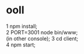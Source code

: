 # ooll

 1 npm install;   
 2 PORT=3001 node bin/www;   
   (in other console);
 3 cd client;   
 4 npm start;   
